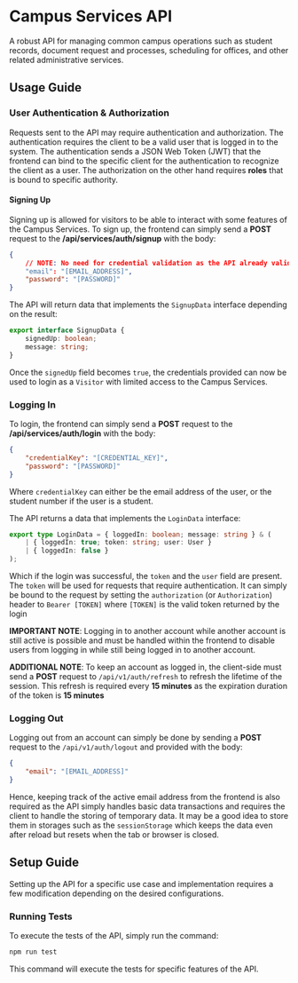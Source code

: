 # Campus Services API

A robust API for managing common campus operations such as student records, document request and processes, scheduling for offices, and other related administrative services.

## Usage Guide

### User Authentication & Authorization

Requests sent to the API may require authentication and authorization. The authentication requires the client to be a valid user that is logged in to the system. The authentication sends a JSON Web Token (JWT) that the frontend can bind to the specific client for the authentication to recognize the client as a user. The authorization on the other hand requires **roles** that is bound to specific authority.

#### Signing Up

Signing up is allowed for visitors to be able to interact with some features of the Campus Services. To sign up, the frontend can simply send a **POST** request to the **/api/services/auth/signup** with the body:

```json
{
    // NOTE: No need for credential validation as the API already validates them
    "email": "[EMAIL_ADDRESS]",
    "password": "[PASSWORD]"
}
```

The API will return data that implements the `SignupData` interface depending on the result:

```ts
export interface SignupData {
    signedUp: boolean;
    message: string;
}
```

Once the `signedUp` field becomes `true`, the credentials provided can now be used to login as a `Visitor` with limited access to the Campus Services.

### Logging In

To login, the frontend can simply send a **POST** request to the **/api/services/auth/login** with the body:

```json
{
    "credentialKey": "[CREDENTIAL_KEY]",
    "password": "[PASSWORD]"
}
```

Where `credentialKey` can either be the email address of the user, or the student number if the user is a student.

The API returns a data that implements the `LoginData` interface:

```ts
export type LoginData = { loggedIn: boolean; message: string } & (
    | { loggedIn: true; token: string; user: User }
    | { loggedIn: false }
);
```

Which if the login was successful, the `token` and the `user` field are present. The `token` will be used for requests that require authentication. It can simply be bound to the request by setting the `authorization` (or `Authorization`) header to `Bearer [TOKEN]` where `[TOKEN]` is the valid token returned by the login

**IMPORTANT NOTE**: Logging in to another account while another account is still active is possible and must be handled within the frontend to disable users from logging in while still being logged in to another account.

**ADDITIONAL NOTE**: To keep an account as logged in, the client-side must send a **POST** request to `/api/v1/auth/refresh` to refresh the lifetime of the session. This refresh is required every **15 minutes** as the expiration duration of the token is **15 minutes**

### Logging Out

Logging out from an account can simply be done by sending a **POST** request to the `/api/v1/auth/logout` and provided with the body:

```json
{
    "email": "[EMAIL_ADDRESS]"
}
```

Hence, keeping track of the active email address from the frontend is also required as the API simply handles basic data transactions and requires the client to handle the storing of temporary data. It may be a good idea to store them in storages such as the `sessionStorage` which keeps the data even after reload but resets when the tab or browser is closed.

## Setup Guide

Setting up the API for a specific use case and implementation requires a few modification depending on the desired configurations.

### Running Tests

To execute the tests of the API, simply run the command:

```bash
npm run test
```

This command will execute the tests for specific features of the API.
